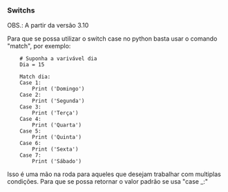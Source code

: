 ### Switchs
OBS.: A partir da versão 3.10

Para que se possa utilizar o switch case no python basta usar o comando "match", por exemplo:

```
    # Suponha a varivável dia
    Dia = 15

    Match dia:
    Case 1:
        Print ('Domingo')
    Case 2:
        Print ('Segunda')
    Case 3:
        Print ('Terça')
    Case 4:
        Print ('Quarta')
    Case 5:
        Print ('Quinta')
    Case 6:
        Print ('Sexta')
    Case 7:
        Print ('Sábado')
```

Isso é uma mão na roda para aqueles que desejam trabalhar com multiplas condições. Para que se possa retornar o valor padrão se usa "case _:"
